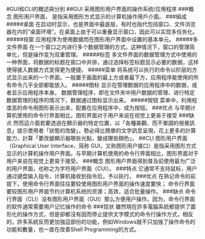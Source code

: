 #GUI和CLI的概述與分別
##GUI
采用图形用户界面的操作系统/应用程序
###概念
图形用户界面，
是指采用图形方式显示的计算机操作用戶介面。
###組成
#####桌面
在启动时显示，也是界面中最底层，有时也指代包括窗口、文件浏览器在内的“桌面环境”。在桌面上由于可以重叠显示窗口，因此可以实现多任务化。
#####视窗
应用程序为使用数据而在图形用户界面中设置的基本单元。
#####多文件界面
在一个窗口之内进行多个数据管理的方式。这种情况下，窗口的管理简单化，但是操作变为双重管理。
#####标签
多文件界面的数据管理方式中使用的一种界面，将数据的标题在窗口中并排，通过选择标签标题显示必要的数据，这样使得接入数据方式变得更为便捷。
#####菜单
将系统可以执行的命令以阶层的方式显示出来的一个界面。一般置于画面的最上方或者最下方，应用程序能使用的所有命令几乎全部都能放入。
#####图标
显示在管理数据的应用程序中的数据，或者显示应用程序本身。
数据管理程序，即在文件夹中用户数据的管理、进行特定数据管理的程序的情况下，数据通过图标显示出来。
#####按钮
菜单中，利用程度高的命令用图形表示出来，配置在应用程序中，成为按钮。
###优点
与早期计算机使用的命令行界面相比，图形界面对于用户来说在视觉上更易于接受
###缺点
然而這介面若要透過在顯示器的特定位置，以「各種美觀、而不單調的視覺訊息」提示使用者「狀態的改變」，勢必得比簡單的文字訊息呈現，花上更多的計算能力，計算「要改變顯示器哪些光點，變成哪些顏色」。
##CLI
图形用户界面（Graphical User Interface，简称 GUI，又称图形用户接口）是指采用图形方式显示的计算机操作用户界面。与早期计算机使用的命令行界面相比，图形界面对于用户来说在视觉上更易于接受。
###概念
图形用户界面得到普及前使用最为广泛的用户界面，也称之为字符用户界面（CUI）。
###特点
它通常不支持鼠标，用户通过键盘输入指令，计算机接收到指令后，予以执行。
###优点
在熟记命令的前提下，使用命令行界面往往要较使用图形用户界面的操作速度要快；
命令行界面要较图形用户界面节约计算机系统的资源；高效，适合批量操作。
###缺点
命令行界面（CLI）没有图形用户界面（GUI）那么方便用户操作。因为，命令行界面的软件通常需要用户记忆操作的命令
###现状
雖然現在許多電腦系統都提供了圖形化的操作方式，但是卻都沒有因而停止提供文字模式的命令行操作方式，相反的，許多系統反而更加強這部份的功能，例如Windows就不只加強了操作命令的功能和數量，也一直在改善Shell Programming的方式。
